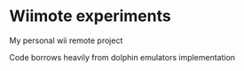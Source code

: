 # Wiimote experiments
 My personal wii remote project

Code borrows heavily from dolphin emulators implementation
